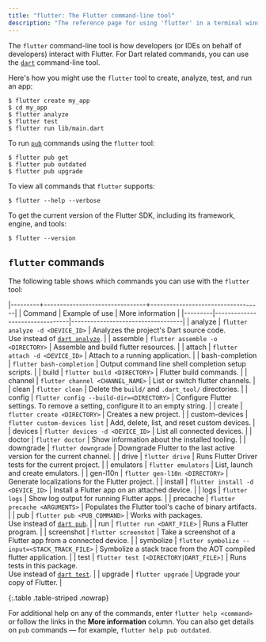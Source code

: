 ```yaml
---
title: "flutter: The Flutter command-line tool"
description: "The reference page for using 'flutter' in a terminal window."
---
```


The `flutter` command-line tool is how developers (or IDEs on behalf of
developers) interact with Flutter. For Dart related commands,
you can use the [`dart`][] command-line tool.

Here's how you might use the `flutter` tool to create, analyze, test, and run an
app:

```console
$ flutter create my_app
$ cd my_app
$ flutter analyze
$ flutter test
$ flutter run lib/main.dart
```

To run [`pub`][`dart pub`] commands using the `flutter` tool:

```console
$ flutter pub get
$ flutter pub outdated
$ flutter pub upgrade
```

To view all commands that `flutter` supports:

```console
$ flutter --help --verbose
```

To get the current version of the Flutter SDK, including its framework, engine,
and tools:

```console
$ flutter --version
```

## `flutter` commands

The following table shows which commands you can use with the `flutter` tool:

|---------+--------------------------------+-----------------------------------|
| Command | Example of use                 | More information                  |
|---------|--------------------------------|-----------------------------------|
| analyze | `flutter analyze -d <DEVICE_ID>`     | Analyzes the project's Dart source code.<br>Use instead of [`dart analyze`][]. |
| assemble | `flutter assemble -o <DIRECTORY>` | Assemble and build flutter resources. |
| attach | `flutter attach -d <DEVICE_ID>` | Attach to a running application. |
| bash-completion | `flutter bash-completion` | Output command line shell completion setup scripts. |
| build | `flutter build <DIRECTORY>` | Flutter build commands. |
| channel | `flutter channel <CHANNEL_NAME>` | List or switch flutter channels. |
| clean | `flutter clean` | Delete the `build/` and `.dart_tool/` directories. |
| config | `flutter config --build-dir=<DIRECTORY>` | Configure Flutter settings. To remove a setting, configure it to an empty string. |
| create  | `flutter create <DIRECTORY>`      | Creates a new project. |
| custom-devices  | `flutter custom-devices list` | Add, delete, list, and reset custom devices. |
| devices | `flutter devices -d <DEVICE_ID>` | List all connected devices. |
| doctor | `flutter doctor` | Show information about the installed tooling. |
| downgrade | `flutter downgrade` | Downgrade Flutter to the last active version for the current channel. |
| drive | `flutter drive` | Runs Flutter Driver tests for the current project. |
| emulators | `flutter emulators` | List, launch and create emulators. |
| gen-l10n | `flutter gen-l10n <DIRECTORY>` | Generate localizations for the Flutter project. |
| install | `flutter install -d <DEVICE_ID>` | Install a Flutter app on an attached device. |
| logs | `flutter logs` | Show log output for running Flutter apps. |
| precache | `flutter precache <ARGUMENTS>` | Populates the Flutter tool's cache of binary artifacts. |
| pub     | `flutter pub <PUB_COMMAND>`       | Works with packages.<br>Use instead of [`dart pub`][]. |
| run     | `flutter run <DART_FILE>`         | Runs a Flutter program. |
| screenshot | `flutter screenshot` | Take a screenshot of a Flutter app from a connected device. |
| symbolize | `flutter symbolize --input=<STACK_TRACK_FILE>` | Symbolize a stack trace from the AOT compiled flutter application. |
| test    | `flutter test [<DIRECTORY|DART_FILE>]` | Runs tests in this package.<br>Use instead of [`dart test`][`dart test`]. |
| upgrade | `flutter upgrade` | Upgrade your copy of Flutter. |

{:.table .table-striped .nowrap}

For additional help on any of the commands, enter `flutter help <command>`
or follow the links in the **More information** column.
You can also get details on `pub` commands — for example,
`flutter help pub outdated`.

[`dart`]: {{site.dart-site}}/tools/dart-tool
[`dart analyze`]: {{site.dart-site}}/tools/dart-analyze
[`dart format`]: {{site.dart-site}}/tools/dart-format
[`dart pub`]: {{site.dart-site}}/tools/dart-pub
[`dart test`]: {{site.dart-site}}/tools/dart-test
